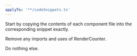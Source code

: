 ```yaml
---
applyTo: '**/codeSnippets.ts'
---
```


Start by copying the contents of each component file into the corresponding snippet exactly.

Remove any imports and uses of RenderCounter.

<!-- 
Remove any imports and uses of ObservationGuide.

Remove any imports and uses of CodeViewer.

Remove any imports and uses of ComponentLabel.

Remove any imports and uses of ColorLegend. -->

Do nothing else.